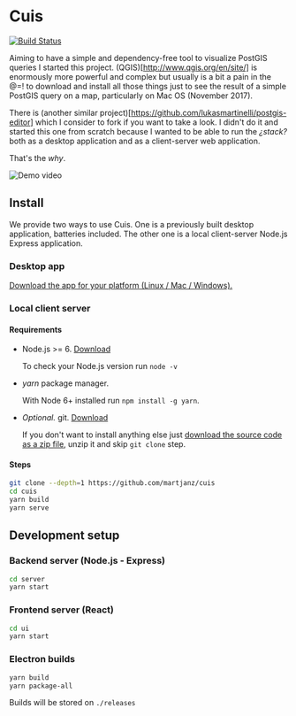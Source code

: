 # Cuis

[![Build Status](https://travis-ci.org/martjanz/cuis.svg?branch=master)](https://travis-ci.org/martjanz/cuis)

Aiming to have a simple and dependency-free tool to visualize PostGIS queries I started this project. (QGIS)[http://www.qgis.org/en/site/] is enormously more powerful and complex but usually is a bit a pain in the @=! to download and install all those things just to see the result of a simple PostGIS query on a map, particularly on Mac OS (November 2017).

There is (another similar project)[https://github.com/lukasmartinelli/postgis-editor] which I consider to fork if you want to take a look. I didn't do it and started this one from scratch because I wanted to be able to run the _¿stack?_ both as a desktop application and as a client-server web application.

That's the _why_.

![Demo video](resources/demo.gif)

## Install

We provide two ways to use Cuis. One is a previously built desktop application,
batteries included. The other one is a local client-server Node.js Express
application.

### Desktop app

[Download the app for your platform (Linux / Mac / Windows).](https://github.com/martjanz/cuis/releases)

### Local client server

#### Requirements

* Node.js >= 6. [Download](https://nodejs.org/)

  To check your Node.js version run `node -v`

* _yarn_ package manager.

  With Node 6+ installed run `npm install -g yarn`.

* _Optional._ git. [Download](https://git-scm.com/)

  If you don't want to install anything else just
  [download the source code as a zip file](https://github.com/martjanz/cuis/archive/master.zip),
  unzip it and skip `git clone` step.

#### Steps

```bash
git clone --depth=1 https://github.com/martjanz/cuis
cd cuis
yarn build
yarn serve
```

## Development setup

### Backend server (Node.js - Express)

```bash
cd server
yarn start
```

### Frontend server (React)

```bash
cd ui
yarn start
```

### Electron builds

```bash
yarn build
yarn package-all
```

Builds will be stored on `./releases`
